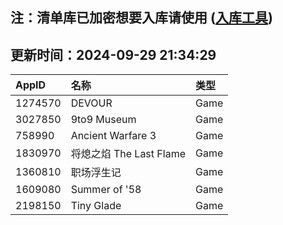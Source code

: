 ## 注：清单库已加密想要入库请使用 ([入库工具](https://github.com/BlankTMing/ManifestAutoUpdate/releases))

## 更新时间：2024-09-29 21:34:29
| AppID | 名称 | 类型  |
| :-------------------- | :----------------------------- | :----------- |
| 1274570 | DEVOUR| Game |
| 3027850 | 9to9 Museum| Game |
| 758990 | Ancient Warfare 3| Game |
| 1830970 | 将熄之焰 The Last Flame| Game |
| 1360810 | 职场浮生记| Game |
| 1609080 | Summer of '58| Game |
| 2198150 | Tiny Glade| Game |
